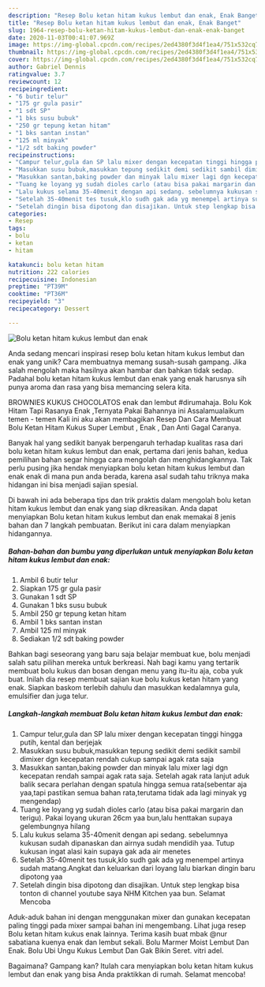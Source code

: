 ```yaml
---
description: "Resep Bolu ketan hitam kukus lembut dan enak, Enak Banget"
title: "Resep Bolu ketan hitam kukus lembut dan enak, Enak Banget"
slug: 1964-resep-bolu-ketan-hitam-kukus-lembut-dan-enak-enak-banget
date: 2020-11-03T00:41:07.969Z
image: https://img-global.cpcdn.com/recipes/2ed4380f3d4f1ea4/751x532cq70/bolu-ketan-hitam-kukus-lembut-dan-enak-foto-resep-utama.jpg
thumbnail: https://img-global.cpcdn.com/recipes/2ed4380f3d4f1ea4/751x532cq70/bolu-ketan-hitam-kukus-lembut-dan-enak-foto-resep-utama.jpg
cover: https://img-global.cpcdn.com/recipes/2ed4380f3d4f1ea4/751x532cq70/bolu-ketan-hitam-kukus-lembut-dan-enak-foto-resep-utama.jpg
author: Gabriel Dennis
ratingvalue: 3.7
reviewcount: 12
recipeingredient:
- "6 butir telur"
- "175 gr gula pasir"
- "1 sdt SP"
- "1 bks susu bubuk"
- "250 gr tepung ketan hitam"
- "1 bks santan instan"
- "125 ml minyak"
- "1/2 sdt baking powder"
recipeinstructions:
- "Campur telur,gula dan SP lalu mixer dengan kecepatan tinggi hingga putih, kental dan berjejak"
- "Masukkan susu bubuk,masukkan tepung sedikit demi sedikit sambil dimixer dgn kecepatan rendah cukup sampai agak rata saja"
- "Masukkan santan,baking powder dan minyak lalu mixer lagi dgn kecepatan rendah sampai agak rata saja. Setelah agak rata lanjut aduk balik secara perlahan dengan spatula hingga semua rata(sebentar aja yaa,tapi pastikan semua bahan rata,terutama tidak ada lagi minyak yg mengendap)"
- "Tuang ke loyang yg sudah dioles carlo (atau bisa pakai margarin dan terigu). Pakai loyang ukuran 26cm yaa bun,lalu henttakan supaya gelembungnya hilang"
- "Lalu kukus selama 35-40menit dengan api sedang. sebelumnya kukusan sudah dipanaskan dan airnya sudah mendidih yaa. Tutup kukusan ingat alasi kain supaya gak ada air menetes"
- "Setelah 35-40menit tes tusuk,klo sudh gak ada yg menempel artinya sudah matang.Angkat dan keluarkan dari loyang lalu biarkan dingin baru dipotong yaa"
- "Setelah dingin bisa dipotong dan disajikan. Untuk step lengkap bisa tonton di channel youtube saya NHM Kitchen yaa bun. Selamat Mencoba"
categories:
- Resep
tags:
- bolu
- ketan
- hitam

katakunci: bolu ketan hitam 
nutrition: 222 calories
recipecuisine: Indonesian
preptime: "PT39M"
cooktime: "PT36M"
recipeyield: "3"
recipecategory: Dessert

---
```



![Bolu ketan hitam kukus lembut dan enak](https://img-global.cpcdn.com/recipes/2ed4380f3d4f1ea4/751x532cq70/bolu-ketan-hitam-kukus-lembut-dan-enak-foto-resep-utama.jpg)

Anda sedang mencari inspirasi resep bolu ketan hitam kukus lembut dan enak yang unik? Cara membuatnya memang susah-susah gampang. Jika salah mengolah maka hasilnya akan hambar dan bahkan tidak sedap. Padahal bolu ketan hitam kukus lembut dan enak yang enak harusnya sih punya aroma dan rasa yang bisa memancing selera kita.

BROWNIES KUKUS CHOCOLATOS enak dan lembut #dirumahaja. Bolu Kok Hitam Tapi Rasanya Enak ,Ternyata Pakai Bahannya ini Assalamualaikum temen - temen Kali ini aku akan membagikan Resep Dan Cara Membuat Bolu Ketan Hitam Kukus Super Lembut , Enak , Dan Anti Gagal Caranya.

Banyak hal yang sedikit banyak berpengaruh terhadap kualitas rasa dari bolu ketan hitam kukus lembut dan enak, pertama dari jenis bahan, kedua pemilihan bahan segar hingga cara mengolah dan menghidangkannya. Tak perlu pusing jika hendak menyiapkan bolu ketan hitam kukus lembut dan enak enak di mana pun anda berada, karena asal sudah tahu triknya maka hidangan ini bisa menjadi sajian spesial.


Di bawah ini ada beberapa tips dan trik praktis dalam mengolah bolu ketan hitam kukus lembut dan enak yang siap dikreasikan. Anda dapat menyiapkan Bolu ketan hitam kukus lembut dan enak memakai 8 jenis bahan dan 7 langkah pembuatan. Berikut ini cara dalam menyiapkan hidangannya.

<!--inarticleads1-->

##### Bahan-bahan dan bumbu yang diperlukan untuk menyiapkan Bolu ketan hitam kukus lembut dan enak:

1. Ambil 6 butir telur
1. Siapkan 175 gr gula pasir
1. Gunakan 1 sdt SP
1. Gunakan 1 bks susu bubuk
1. Ambil 250 gr tepung ketan hitam
1. Ambil 1 bks santan instan
1. Ambil 125 ml minyak
1. Sediakan 1/2 sdt baking powder


Bahkan bagi seseorang yang baru saja belajar membuat kue, bolu menjadi salah satu pilihan mereka untuk berkreasi. Nah bagi kamu yang tertarik membuat bolu kukus dan bosan dengan menu yang itu-itu aja, coba yuk buat. Inilah dia resep membuat sajian kue bolu kukus ketan hitam yang enak. Siapkan baskom terlebih dahulu dan masukkan kedalamnya gula, emulsifier dan juga telur. 

<!--inarticleads2-->

##### Langkah-langkah membuat Bolu ketan hitam kukus lembut dan enak:

1. Campur telur,gula dan SP lalu mixer dengan kecepatan tinggi hingga putih, kental dan berjejak
1. Masukkan susu bubuk,masukkan tepung sedikit demi sedikit sambil dimixer dgn kecepatan rendah cukup sampai agak rata saja
1. Masukkan santan,baking powder dan minyak lalu mixer lagi dgn kecepatan rendah sampai agak rata saja. Setelah agak rata lanjut aduk balik secara perlahan dengan spatula hingga semua rata(sebentar aja yaa,tapi pastikan semua bahan rata,terutama tidak ada lagi minyak yg mengendap)
1. Tuang ke loyang yg sudah dioles carlo (atau bisa pakai margarin dan terigu). Pakai loyang ukuran 26cm yaa bun,lalu henttakan supaya gelembungnya hilang
1. Lalu kukus selama 35-40menit dengan api sedang. sebelumnya kukusan sudah dipanaskan dan airnya sudah mendidih yaa. Tutup kukusan ingat alasi kain supaya gak ada air menetes
1. Setelah 35-40menit tes tusuk,klo sudh gak ada yg menempel artinya sudah matang.Angkat dan keluarkan dari loyang lalu biarkan dingin baru dipotong yaa
1. Setelah dingin bisa dipotong dan disajikan. Untuk step lengkap bisa tonton di channel youtube saya NHM Kitchen yaa bun. Selamat Mencoba


Aduk-aduk bahan ini dengan menggunakan mixer dan gunakan kecepatan paling tinggi pada mixer sampai bahan ini mengembang. Lihat juga resep Bolu ketan hitam kukus enak lainnya. Terima kasih buat mbak @nur sabatiana kuenya enak dan lembut sekali. Bolu Marmer Moist Lembut Dan Enak. Bolu Ubi Ungu Kukus Lembut Dan Gak Bikin Seret. vitri adel. 

Bagaimana? Gampang kan? Itulah cara menyiapkan bolu ketan hitam kukus lembut dan enak yang bisa Anda praktikkan di rumah. Selamat mencoba!
